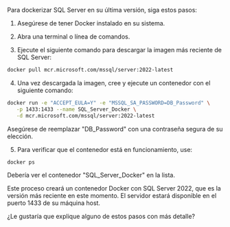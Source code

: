 Para dockerizar SQL Server en su última versión, siga estos pasos:

1. Asegúrese de tener Docker instalado en su sistema.

2. Abra una terminal o línea de comandos.

3. Ejecute el siguiente comando para descargar la imagen más reciente de SQL Server:

```bash
docker pull mcr.microsoft.com/mssql/server:2022-latest
```

4. Una vez descargada la imagen, cree y ejecute un contenedor con el siguiente comando:

```bash
docker run -e "ACCEPT_EULA=Y" -e "MSSQL_SA_PASSWORD=DB_Password" \
   -p 1433:1433 --name SQL_Server_Docker \
   -d mcr.microsoft.com/mssql/server:2022-latest
```

Asegúrese de reemplazar "DB_Password" con una contraseña segura de su elección.

5. Para verificar que el contenedor está en funcionamiento, use:

```bash
docker ps
```

Debería ver el contenedor "SQL_Server_Docker" en la lista.

Este proceso creará un contenedor Docker con SQL Server 2022, que es la versión más reciente en este momento. El servidor estará disponible en el puerto 1433 de su máquina host.

¿Le gustaría que explique alguno de estos pasos con más detalle?
